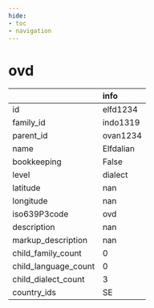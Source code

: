 ```yaml
---
hide:
- toc
- navigation
---
```

# ovd
|                      | info      |
|:---------------------|:----------|
| id                   | elfd1234  |
| family_id            | indo1319  |
| parent_id            | ovan1234  |
| name                 | Elfdalian |
| bookkeeping          | False     |
| level                | dialect   |
| latitude             | nan       |
| longitude            | nan       |
| iso639P3code         | ovd       |
| description          | nan       |
| markup_description   | nan       |
| child_family_count   | 0         |
| child_language_count | 0         |
| child_dialect_count  | 3         |
| country_ids          | SE        |